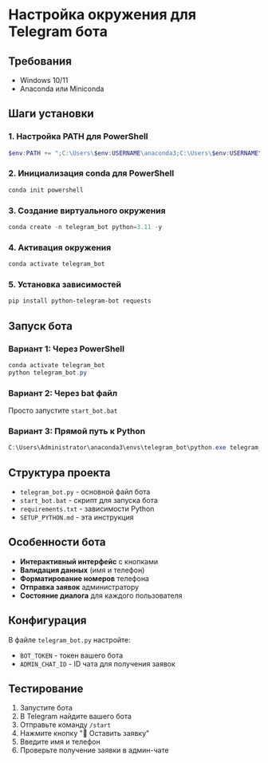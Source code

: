 # Настройка окружения для Telegram бота

## Требования
- Windows 10/11
- Anaconda или Miniconda

## Шаги установки

### 1. Настройка PATH для PowerShell
```powershell
$env:PATH += ";C:\Users\$env:USERNAME\anaconda3;C:\Users\$env:USERNAME\anaconda3\Scripts;C:\Users\$env:USERNAME\anaconda3\condabin"
```

### 2. Инициализация conda для PowerShell
```powershell
conda init powershell
```

### 3. Создание виртуального окружения
```powershell
conda create -n telegram_bot python=3.11 -y
```

### 4. Активация окружения
```powershell
conda activate telegram_bot
```

### 5. Установка зависимостей
```powershell
pip install python-telegram-bot requests
```

## Запуск бота

### Вариант 1: Через PowerShell
```powershell
conda activate telegram_bot
python telegram_bot.py
```

### Вариант 2: Через bat файл
Просто запустите `start_bot.bat`

### Вариант 3: Прямой путь к Python
```powershell
C:\Users\Administrator\anaconda3\envs\telegram_bot\python.exe telegram_bot.py
```

## Структура проекта

- `telegram_bot.py` - основной файл бота
- `start_bot.bat` - скрипт для запуска бота
- `requirements.txt` - зависимости Python
- `SETUP_PYTHON.md` - эта инструкция

## Особенности бота

- **Интерактивный интерфейс** с кнопками
- **Валидация данных** (имя и телефон)
- **Форматирование номеров** телефона
- **Отправка заявок** администратору
- **Состояние диалога** для каждого пользователя

## Конфигурация

В файле `telegram_bot.py` настройте:
- `BOT_TOKEN` - токен вашего бота
- `ADMIN_CHAT_ID` - ID чата для получения заявок

## Тестирование

1. Запустите бота
2. В Telegram найдите вашего бота
3. Отправьте команду `/start`
4. Нажмите кнопку "📝 Оставить заявку"
5. Введите имя и телефон
6. Проверьте получение заявки в админ-чате 